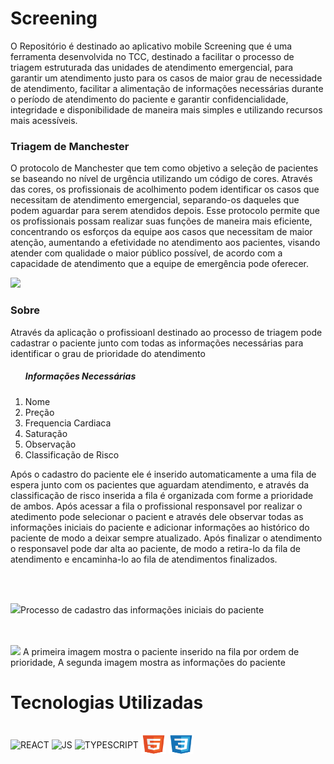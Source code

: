 # Screening 
O Repositório é destinado ao aplicativo mobile Screening que é uma ferramenta desenvolvida no TCC, destinado a facilitar o processo de triagem estruturada das unidades de atendimento emergencial, para garantir um atendimento justo para os casos de maior grau de necessidade de atendimento, facilitar a alimentação de informações necessárias durante o período de atendimento do paciente e garantir confidencialidade, integridade e disponibilidade  de maneira mais simples e utilizando recursos mais acessíveis.

### Triagem de Manchester
O protocolo de Manchester que tem como objetivo a seleção de pacientes se baseando no nível de urgência utilizando um código de cores. Através das cores, os profissionais de acolhimento podem identificar os casos que necessitam de atendimento emergencial, separando-os daqueles que podem aguardar para serem atendidos depois. Esse protocolo permite que os profissionais possam realizar suas funções de maneira mais eficiente, concentrando os esforços da equipe aos casos que necessitam de maior atenção, aumentando a efetividade no atendimento aos pacientes, visando atender com qualidade o maior público possível, de acordo com a capacidade de atendimento que a equipe de emergência pode oferecer.

<img src = "https://user-images.githubusercontent.com/85044936/200199591-0c676a4a-1e35-4649-8313-993d470a0d24.png"/>

### Sobre
Através da aplicação o profissioanl destinado ao processo de triagem pode cadastrar o paciente junto com todas as informações necessárias para identificar o grau de prioridade do atendimento

<ol>
  <h5>Informações Necessárias</h5>
  <li style="text-decoration="none";">Nome</li>
  <li>Preção</li>
  <li>Frequencia Cardiaca</li>
  <li>Saturação</li>
  <li>Observação</li>
  <li>Classificação de Risco</li>
</ol>

Após o cadastro do paciente ele é inserido automaticamente a uma fila de espera junto com os pacientes que aguardam atendimento, e através da classificação de risco inserida a fila é organizada com forme a prioridade de ambos. Após acessar a fila o profissional responsavel por realizar o atedimento pode selecionar o pacient e através dele observar todas as informações iniciais do paciente e adicionar informações ao histórico do paciente de modo a deixar sempre atualizado. Após finalizar o atendimento o responsavel pode dar alta ao paciente, de modo a retira-lo da fila de atendimento e encaminha-lo ao fila de atendimentos finalizados.

<br>
<br>

<img src = "https://user-images.githubusercontent.com/85044936/200200196-2470c1c3-9f9d-49b9-b497-c8eec7851d3e.png"/>Processo de cadastro das informações iniciais do paciente

<br>
<br>


<img src = "https://user-images.githubusercontent.com/85044936/200200381-572e712d-fcac-4638-a17c-84a4d25b6fe9.png"/>
A primeira imagem mostra o paciente inserido na fila por ordem de prioridade, A segunda imagem mostra as informações do paciente


# Tecnologias Utilizadas
<div style="display: inline_block"><br>
  <img align="center" alt="REACT" height="30" width="40" src="https://cdn.jsdelivr.net/gh/devicons/devicon/icons/react/react-original-wordmark.svg" />
  <img align="center" alt="JS" height="30" width="40" src="https://cdn.jsdelivr.net/gh/devicons/devicon/icons/javascript/javascript-original.svg" />
  <img align="center" alt="TYPESCRIPT" height="30" width="40" src="https://cdn.jsdelivr.net/gh/devicons/devicon/icons/typescript/typescript-original.svg" />
   <img align="center" alt="CSS" height="30" width="40" src="https://raw.githubusercontent.com/devicons/devicon/master/icons/html5/html5-original.svg">
  <img align="center" alt="CSS" height="30" width="40" src="https://raw.githubusercontent.com/devicons/devicon/master/icons/css3/css3-original.svg">
  





